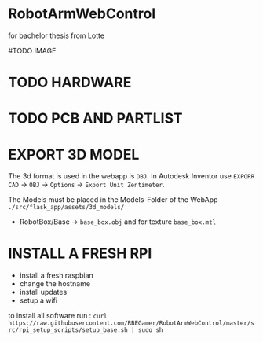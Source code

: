 # RobotArmWebControl
for bachelor thesis from Lotte


#TODO IMAGE




# TODO HARDWARE





# TODO PCB AND PARTLIST








# EXPORT 3D MODEL

The 3d format is used in the webapp is `OBJ`. In Autodesk Inventor use `EXPORR CAD` -> `OBJ` -> `Options` -> `Export Unit Zentimeter`.

The Models must be placed in the Models-Folder of the WebApp `./src/flask_app/assets/3d_models/`


* RobotBox/Base -> `base_box.obj` and for texture `base_box.mtl`


# INSTALL A FRESH RPI
* install a fresh raspbian
* change the hostname
* install updates
* setup a wifi

to install all software run :
`curl https://raw.githubusercontent.com/RBEGamer/RobotArmWebControl/master/src/rpi_setup_scripts/setup_base.sh | sudo sh`
